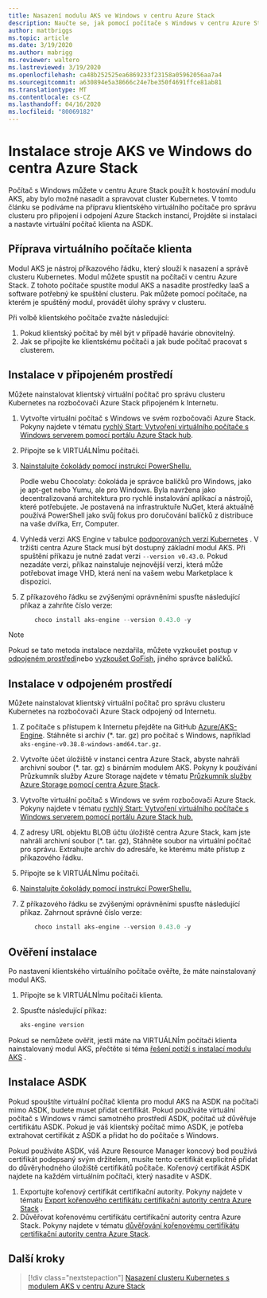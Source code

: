 ```yaml
---
title: Nasazení modulu AKS ve Windows v centru Azure Stack
description: Naučte se, jak pomocí počítače s Windows v centru Azure Stack hostovat modul AKS za účelem nasazení a správy clusteru Kubernetes.
author: mattbriggs
ms.topic: article
ms.date: 3/19/2020
ms.author: mabrigg
ms.reviewer: waltero
ms.lastreviewed: 3/19/2020
ms.openlocfilehash: ca48b252525ea6869233f23158a05962056aa7a4
ms.sourcegitcommit: a630894e5a38666c24e7be350f4691ffce81ab81
ms.translationtype: MT
ms.contentlocale: cs-CZ
ms.lasthandoff: 04/16/2020
ms.locfileid: "80069182"
---
```

# <a name="install-the-aks-engine-on-windows-in-azure-stack-hub"></a>Instalace stroje AKS ve Windows do centra Azure Stack

Počítač s Windows můžete v centru Azure Stack použít k hostování modulu AKS, aby bylo možné nasadit a spravovat cluster Kubernetes. V tomto článku se podíváme na přípravu klientského virtuálního počítače pro správu clusteru pro připojení i odpojení Azure Stackch instancí, Projděte si instalaci a nastavte virtuální počítač klienta na ASDK.

## <a name="prepare-the-client-vm"></a>Příprava virtuálního počítače klienta

Modul AKS je nástroj příkazového řádku, který slouží k nasazení a správě clusteru Kubernetes. Modul můžete spustit na počítači v centru Azure Stack. Z tohoto počítače spustíte modul AKS a nasadíte prostředky IaaS a software potřebný ke spuštění clusteru. Pak můžete pomocí počítače, na kterém je spuštěný modul, provádět úlohy správy v clusteru.

Při volbě klientského počítače zvažte následující:

1. Pokud klientský počítač by měl být v případě havárie obnovitelný.
3. Jak se připojíte ke klientskému počítači a jak bude počítač pracovat s clusterem.

## <a name="install-in-a-connected-environment"></a>Instalace v připojeném prostředí

Můžete nainstalovat klientský virtuální počítač pro správu clusteru Kubernetes na rozbočovači Azure Stack připojeném k Internetu.

1. Vytvořte virtuální počítač s Windows ve svém rozbočovači Azure Stack. Pokyny najdete v tématu [rychlý Start: Vytvoření virtuálního počítače s Windows serverem pomocí portálu Azure Stack hub](https://docs.microsoft.com/azure-stack/user/azure-stack-quick-windows-portal).
2. Připojte se k VIRTUÁLNÍmu počítači.
3. [Nainstalujte čokolády pomocí instrukcí PowerShellu.](https://chocolatey.org/install#install-with-powershellexe) 

    Podle webu Chocolaty: čokoláda je správce balíčků pro Windows, jako je apt-get nebo Yumu, ale pro Windows. Byla navržena jako decentralizovaná architektura pro rychlé instalování aplikací a nástrojů, které potřebujete. Je postavená na infrastruktuře NuGet, která aktuálně používá PowerShell jako svůj fokus pro doručování balíčků z distribuce na vaše dvířka, Err, Computer.
4. Vyhledá verzi AKS Engine v tabulce [podporovaných verzí Kubernetes](https://github.com/Azure/aks-engine/blob/master/docs/topics/azure-stack.md#supported-kubernetes-versions) . V tržišti centra Azure Stack musí být dostupný základní modul AKS. Při spuštění příkazu je nutné zadat verzi `--version v0.43.0`. Pokud nezadáte verzi, příkaz nainstaluje nejnovější verzi, která může potřebovat image VHD, která není na vašem webu Marketplace k dispozici.
5. Z příkazového řádku se zvýšenými oprávněními spusťte následující příkaz a zahrňte číslo verze:

    ```PowerShell  
        choco install aks-engine --version 0.43.0 -y
    ```

> [!Note]  
> Pokud se tato metoda instalace nezdařila, můžete vyzkoušet postup v [odpojeném prostředí](#install-in-a-disconnected-environment)nebo [vyzkoušet GoFish](azure-stack-kubernetes-aks-engine-troubleshoot.md#try-gofish), jiného správce balíčků.

## <a name="install-in-a-disconnected-environment"></a>Instalace v odpojeném prostředí

Můžete nainstalovat klientský virtuální počítač pro správu clusteru Kubernetes na rozbočovači Azure Stack odpojený od Internetu.

1.  Z počítače s přístupem k Internetu přejděte na GitHub [Azure/AKS-Engine](https://github.com/Azure/aks-engine/releases/latest). Stáhněte si archiv (*. tar. gz) pro počítač s Windows, například `aks-engine-v0.38.8-windows-amd64.tar.gz`.

2.  Vytvořte účet úložiště v instanci centra Azure Stack, abyste nahráli archivní soubor (*. tar. gz) s binárním modulem AKS. Pokyny k používání Průzkumník služby Azure Storage najdete v tématu [Průzkumník služby Azure Storage pomocí centra Azure Stack](https://docs.microsoft.com/azure-stack/user/azure-stack-storage-connect-se).

3. Vytvořte virtuální počítač s Windows ve svém rozbočovači Azure Stack. Pokyny najdete v tématu [rychlý Start: Vytvoření virtuálního počítače s Windows serverem pomocí portálu Azure Stack hub.](https://docs.microsoft.com/azure-stack/user/azure-stack-quick-windows-portal)

4.  Z adresy URL objektu BLOB účtu úložiště centra Azure Stack, kam jste nahráli archivní soubor (*. tar. gz), Stáhněte soubor na virtuální počítač pro správu. Extrahujte archiv do adresáře, ke kterému máte přístup z příkazového řádku.

5. Připojte se k VIRTUÁLNÍmu počítači.

6. [Nainstalujte čokolády pomocí instrukcí PowerShellu.](https://chocolatey.org/install#install-with-powershellexe) 

7.  Z příkazového řádku se zvýšenými oprávněními spusťte následující příkaz. Zahrnout správné číslo verze:

    ```PowerShell  
        choco install aks-engine --version 0.43.0 -y
    ```

## <a name="verify-the-installation"></a>Ověření instalace

Po nastavení klientského virtuálního počítače ověřte, že máte nainstalovaný modul AKS.

1. Připojte se k VIRTUÁLNÍmu počítači klienta.
2. Spusťte následující příkaz:

    ```PowerShell  
    aks-engine version
    ```

Pokud se nemůžete ověřit, jestli máte na VIRTUÁLNÍm počítači klienta nainstalovaný modul AKS, přečtěte si téma [řešení potíží s instalací modulu AKS](azure-stack-kubernetes-aks-engine-troubleshoot.md) .


## <a name="asdk-installation"></a>Instalace ASDK

Pokud spouštíte virtuální počítač klienta pro modul AKS na ASDK na počítači mimo ASDK, budete muset přidat certifikát. Pokud používáte virtuální počítač s Windows v rámci samotného prostředí ASDK, počítač už důvěřuje certifikátu ASDK. Pokud je váš klientský počítač mimo ASDK, je potřeba extrahovat certifikát z ASDK a přidat ho do počítače s Windows.

Pokud používáte ASDK, váš Azure Resource Manager koncový bod používá certifikát podepsaný svým držitelem, musíte tento certifikát explicitně přidat do důvěryhodného úložiště certifikátů počítače. Kořenový certifikát ASDK najdete na každém virtuálním počítači, který nasadíte v ASDK.

1. Exportujte kořenový certifikát certifikační autority. Pokyny najdete v tématu [Export kořenového certifikátu certifikační autority centra Azure Stack](https://docs.microsoft.com/azure-stack/user/azure-stack-version-profiles-azurecli2#export-the-azure-stack-hub-ca-root-certificate) .
2. Důvěřovat kořenovému certifikátu certifikační autority centra Azure Stack. Pokyny najdete v tématu [důvěřování kořenovému certifikátu certifikační autority centra Azure Stack](https://docs.microsoft.com/azure-stack/user/azure-stack-version-profiles-azurecli2#trust-the-azure-stack-hub-ca-root-certificate).

## <a name="next-steps"></a>Další kroky

> [!div class="nextstepaction"]
> [Nasazení clusteru Kubernetes s modulem AKS v centru Azure Stack](azure-stack-kubernetes-aks-engine-deploy-cluster.md)

